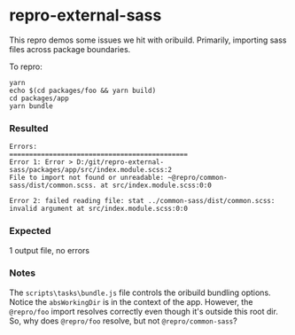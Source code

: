 # repro-external-sass

This repro demos some issues we hit with oribuild. Primarily, importing sass files across package boundaries.

To repro:

```
yarn
echo $(cd packages/foo && yarn build)
cd packages/app
yarn bundle
```

### Resulted

```
Errors:
=============================================
Error 1: Error > D:/git/repro-external-sass/packages/app/src/index.module.scss:2
File to import not found or unreadable: ~@repro/common-sass/dist/common.scss. at src/index.module.scss:0:0

Error 2: failed reading file: stat ../common-sass/dist/common.scss: invalid argument at src/index.module.scss:0:0
```

### Expected

1 output file, no errors

### Notes

The `scripts\tasks\bundle.js` file controls the oribuild bundling options. Notice the `absWorkingDir` is in the context of the app. However, the `@repro/foo` import resolves correctly even though it's outside this root dir. So, why does `@repro/foo` resolve, but not `@repro/common-sass`?

